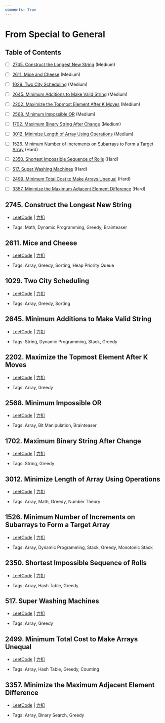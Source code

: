 ```yaml
---
comments: True
---
```


# From Special to General

## Table of Contents

- [ ] [2745. Construct the Longest New String](#2745-construct-the-longest-new-string) (Medium)
- [ ] [2611. Mice and Cheese](#2611-mice-and-cheese) (Medium)
- [ ] [1029. Two City Scheduling](#1029-two-city-scheduling) (Medium)
- [ ] [2645. Minimum Additions to Make Valid String](#2645-minimum-additions-to-make-valid-string) (Medium)
- [ ] [2202. Maximize the Topmost Element After K Moves](#2202-maximize-the-topmost-element-after-k-moves) (Medium)
- [ ] [2568. Minimum Impossible OR](#2568-minimum-impossible-or) (Medium)
- [ ] [1702. Maximum Binary String After Change](#1702-maximum-binary-string-after-change) (Medium)
- [ ] [3012. Minimize Length of Array Using Operations](#3012-minimize-length-of-array-using-operations) (Medium)
- [ ] [1526. Minimum Number of Increments on Subarrays to Form a Target Array](#1526-minimum-number-of-increments-on-subarrays-to-form-a-target-array) (Hard)
- [ ] [2350. Shortest Impossible Sequence of Rolls](#2350-shortest-impossible-sequence-of-rolls) (Hard)
- [ ] [517. Super Washing Machines](#517-super-washing-machines) (Hard)
- [ ] [2499. Minimum Total Cost to Make Arrays Unequal](#2499-minimum-total-cost-to-make-arrays-unequal) (Hard)
- [ ] [3357. Minimize the Maximum Adjacent Element Difference](#3357-minimize-the-maximum-adjacent-element-difference) (Hard)


## 2745. Construct the Longest New String

-    [LeetCode](https://leetcode.com/problems/construct-the-longest-new-string/) | [力扣](https://leetcode.cn/problems/construct-the-longest-new-string/)

-   Tags: Math, Dynamic Programming, Greedy, Brainteaser



## 2611. Mice and Cheese

-    [LeetCode](https://leetcode.com/problems/mice-and-cheese/) | [力扣](https://leetcode.cn/problems/mice-and-cheese/)

-   Tags: Array, Greedy, Sorting, Heap Priority Queue



## 1029. Two City Scheduling

-    [LeetCode](https://leetcode.com/problems/two-city-scheduling/) | [力扣](https://leetcode.cn/problems/two-city-scheduling/)

-   Tags: Array, Greedy, Sorting



## 2645. Minimum Additions to Make Valid String

-    [LeetCode](https://leetcode.com/problems/minimum-additions-to-make-valid-string/) | [力扣](https://leetcode.cn/problems/minimum-additions-to-make-valid-string/)

-   Tags: String, Dynamic Programming, Stack, Greedy



## 2202. Maximize the Topmost Element After K Moves

-    [LeetCode](https://leetcode.com/problems/maximize-the-topmost-element-after-k-moves/) | [力扣](https://leetcode.cn/problems/maximize-the-topmost-element-after-k-moves/)

-   Tags: Array, Greedy



## 2568. Minimum Impossible OR

-    [LeetCode](https://leetcode.com/problems/minimum-impossible-or/) | [力扣](https://leetcode.cn/problems/minimum-impossible-or/)

-   Tags: Array, Bit Manipulation, Brainteaser



## 1702. Maximum Binary String After Change

-    [LeetCode](https://leetcode.com/problems/maximum-binary-string-after-change/) | [力扣](https://leetcode.cn/problems/maximum-binary-string-after-change/)

-   Tags: String, Greedy



## 3012. Minimize Length of Array Using Operations

-    [LeetCode](https://leetcode.com/problems/minimize-length-of-array-using-operations/) | [力扣](https://leetcode.cn/problems/minimize-length-of-array-using-operations/)

-   Tags: Array, Math, Greedy, Number Theory



## 1526. Minimum Number of Increments on Subarrays to Form a Target Array

-    [LeetCode](https://leetcode.com/problems/minimum-number-of-increments-on-subarrays-to-form-a-target-array/) | [力扣](https://leetcode.cn/problems/minimum-number-of-increments-on-subarrays-to-form-a-target-array/)

-   Tags: Array, Dynamic Programming, Stack, Greedy, Monotonic Stack



## 2350. Shortest Impossible Sequence of Rolls

-    [LeetCode](https://leetcode.com/problems/shortest-impossible-sequence-of-rolls/) | [力扣](https://leetcode.cn/problems/shortest-impossible-sequence-of-rolls/)

-   Tags: Array, Hash Table, Greedy



## 517. Super Washing Machines

-    [LeetCode](https://leetcode.com/problems/super-washing-machines/) | [力扣](https://leetcode.cn/problems/super-washing-machines/)

-   Tags: Array, Greedy



## 2499. Minimum Total Cost to Make Arrays Unequal

-    [LeetCode](https://leetcode.com/problems/minimum-total-cost-to-make-arrays-unequal/) | [力扣](https://leetcode.cn/problems/minimum-total-cost-to-make-arrays-unequal/)

-   Tags: Array, Hash Table, Greedy, Counting



## 3357. Minimize the Maximum Adjacent Element Difference

-    [LeetCode](https://leetcode.com/problems/minimize-the-maximum-adjacent-element-difference/) | [力扣](https://leetcode.cn/problems/minimize-the-maximum-adjacent-element-difference/)

-   Tags: Array, Binary Search, Greedy
